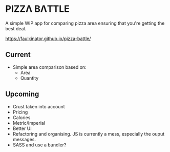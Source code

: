 # PIZZΛ BΛTTLE

A simple WIP app for comparing pizza area ensuring that you're getting the best deal.

<https://faulkinator.github.io/pizza-battle/>

## Current

- Simple area comparison based on:
  - Area
  - Quantity

## Upcoming

- Crust taken into account
- Pricing
- Calories
- Metric/Imperial
- Better UI
- Refactoring and organising. JS is currently a mess, especially the ouput messages.
- SASS and use a bundler?